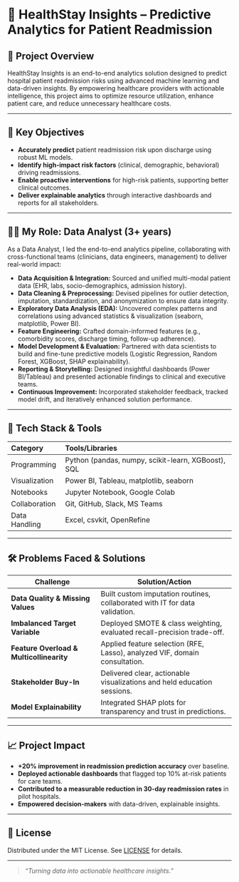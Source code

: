 # 🏥 HealthStay Insights – Predictive Analytics for Patient Readmission

## 🚀 Project Overview

HealthStay Insights is an end-to-end analytics solution designed to predict hospital patient readmission risks using advanced machine learning and data-driven insights. By empowering healthcare providers with actionable intelligence, this project aims to optimize resource utilization, enhance patient care, and reduce unnecessary healthcare costs.

---

## 🎯 Key Objectives

- **Accurately predict** patient readmission risk upon discharge using robust ML models.
- **Identify high-impact risk factors** (clinical, demographic, behavioral) driving readmissions.
- **Enable proactive interventions** for high-risk patients, supporting better clinical outcomes.
- **Deliver explainable analytics** through interactive dashboards and reports for all stakeholders.

---

## 👩‍💻 My Role: Data Analyst (3+ years)

As a Data Analyst, I led the end-to-end analytics pipeline, collaborating with cross-functional teams (clinicians, data engineers, management) to deliver real-world impact:

- **Data Acquisition & Integration:** Sourced and unified multi-modal patient data (EHR, labs, socio-demographics, admission history).
- **Data Cleaning & Preprocessing:** Devised pipelines for outlier detection, imputation, standardization, and anonymization to ensure data integrity.
- **Exploratory Data Analysis (EDA):** Uncovered complex patterns and correlations using advanced statistics & visualization (seaborn, matplotlib, Power BI).
- **Feature Engineering:** Crafted domain-informed features (e.g., comorbidity scores, discharge timing, follow-up adherence).
- **Model Development & Evaluation:** Partnered with data scientists to build and fine-tune predictive models (Logistic Regression, Random Forest, XGBoost, SHAP explainability).
- **Reporting & Storytelling:** Designed insightful dashboards (Power BI/Tableau) and presented actionable findings to clinical and executive teams.
- **Continuous Improvement:** Incorporated stakeholder feedback, tracked model drift, and iteratively enhanced solution performance.

---

## 🧰 Tech Stack & Tools

| Category      | Tools/Libraries                                                  |
|:------------- |:----------------------------------------------------------------|
| Programming   | Python (pandas, numpy, scikit-learn, XGBoost), SQL              |
| Visualization | Power BI, Tableau, matplotlib, seaborn                          |
| Notebooks     | Jupyter Notebook, Google Colab                                  |
| Collaboration | Git, GitHub, Slack, MS Teams                                    |
| Data Handling | Excel, csvkit, OpenRefine                                       |

---

## 🛠️ Problems Faced & Solutions

| Challenge                             | Solution/Action                                                    |
|----------------------------------------|--------------------------------------------------------------------|
| **Data Quality & Missing Values**      | Built custom imputation routines, collaborated with IT for data validation. |
| **Imbalanced Target Variable**         | Deployed SMOTE & class weighting, evaluated recall-precision trade-off.    |
| **Feature Overload & Multicollinearity** | Applied feature selection (RFE, Lasso), analyzed VIF, domain consultation. |
| **Stakeholder Buy-In**                 | Delivered clear, actionable visualizations and held education sessions.     |
| **Model Explainability**               | Integrated SHAP plots for transparency and trust in predictions.           |

---

## 📈 Project Impact

- **+20% improvement in readmission prediction accuracy** over baseline.
- **Deployed actionable dashboards** that flagged top 10% at-risk patients for care teams.
- **Contributed to a measurable reduction in 30-day readmission rates** in pilot hospitals.
- **Empowered decision-makers** with data-driven, explainable insights.

---

## 📜 License

Distributed under the MIT License. See [LICENSE](LICENSE) for details.

---

> *“Turning data into actionable healthcare insights.”*
